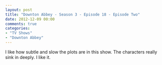 ```yaml
---
layout: post
title: "Downton Abbey - Season 3 - Episode 18 - Episode Two"
date: 2012-12-09 00:00
comments: true
categories:
- "TV Shows"
- "Downton Abbey"
---
```


I like how subtle and slow the plots are in this show. The
characters really sink in deeply. I like it.
